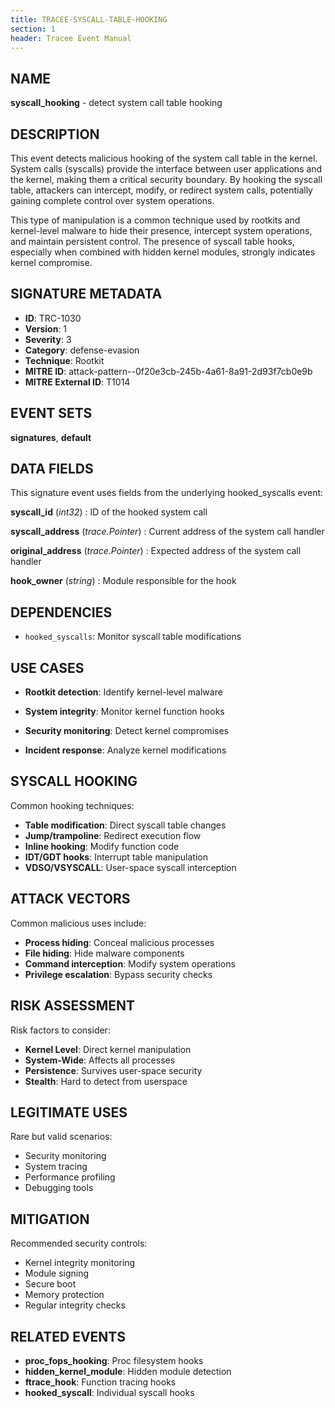 ```yaml
---
title: TRACEE-SYSCALL-TABLE-HOOKING
section: 1
header: Tracee Event Manual
---
```


## NAME

**syscall_hooking** - detect system call table hooking

## DESCRIPTION

This event detects malicious hooking of the system call table in the kernel. System calls (syscalls) provide the interface between user applications and the kernel, making them a critical security boundary. By hooking the syscall table, attackers can intercept, modify, or redirect system calls, potentially gaining complete control over system operations.

This type of manipulation is a common technique used by rootkits and kernel-level malware to hide their presence, intercept system operations, and maintain persistent control. The presence of syscall table hooks, especially when combined with hidden kernel modules, strongly indicates kernel compromise.

## SIGNATURE METADATA

- **ID**: TRC-1030
- **Version**: 1
- **Severity**: 3
- **Category**: defense-evasion
- **Technique**: Rootkit
- **MITRE ID**: attack-pattern--0f20e3cb-245b-4a61-8a91-2d93f7cb0e9b
- **MITRE External ID**: T1014

## EVENT SETS

**signatures**, **default**

## DATA FIELDS

This signature event uses fields from the underlying hooked_syscalls event:

**syscall_id** (*int32*)
: ID of the hooked system call

**syscall_address** (*trace.Pointer*)
: Current address of the system call handler

**original_address** (*trace.Pointer*)
: Expected address of the system call handler

**hook_owner** (*string*)
: Module responsible for the hook

## DEPENDENCIES

- `hooked_syscalls`: Monitor syscall table modifications

## USE CASES

- **Rootkit detection**: Identify kernel-level malware

- **System integrity**: Monitor kernel function hooks

- **Security monitoring**: Detect kernel compromises

- **Incident response**: Analyze kernel modifications

## SYSCALL HOOKING

Common hooking techniques:

- **Table modification**: Direct syscall table changes
- **Jump/trampoline**: Redirect execution flow
- **Inline hooking**: Modify function code
- **IDT/GDT hooks**: Interrupt table manipulation
- **VDSO/VSYSCALL**: User-space syscall interception

## ATTACK VECTORS

Common malicious uses include:

- **Process hiding**: Conceal malicious processes
- **File hiding**: Hide malware components
- **Command interception**: Modify system operations
- **Privilege escalation**: Bypass security checks

## RISK ASSESSMENT

Risk factors to consider:

- **Kernel Level**: Direct kernel manipulation
- **System-Wide**: Affects all processes
- **Persistence**: Survives user-space security
- **Stealth**: Hard to detect from userspace

## LEGITIMATE USES

Rare but valid scenarios:

- Security monitoring
- System tracing
- Performance profiling
- Debugging tools

## MITIGATION

Recommended security controls:

- Kernel integrity monitoring
- Module signing
- Secure boot
- Memory protection
- Regular integrity checks

## RELATED EVENTS

- **proc_fops_hooking**: Proc filesystem hooks
- **hidden_kernel_module**: Hidden module detection
- **ftrace_hook**: Function tracing hooks
- **hooked_syscall**: Individual syscall hooks
